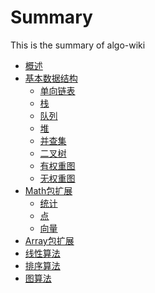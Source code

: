 # Summary

This is the summary of algo-wiki

<!--* [Overview](Home.md)-->
* [概述](README.md)
* [基本数据结构](type/index.md)
  * [单向链表](type/linkedlist.md)
  * [栈](type/stack.md)
  * [队列](type/queue.md)
  * [堆](type/heap.md)
  * [并查集](type/quickfind.md)
  * [二叉树](type/bst.md)
  * [有权重图](type/graph.md)
  * [无权重图](type/graphw.md)
* [Math包扩展](math/index.md)
  * [统计](math/stats.md)
  * [点](math/point.md)
  * [向量](math/vector.md)
* [Array包扩展](array/index.md)
* [线性算法](linear/index.md)
* [排序算法](sorting/index.md)
* [图算法](graph/index.md)
